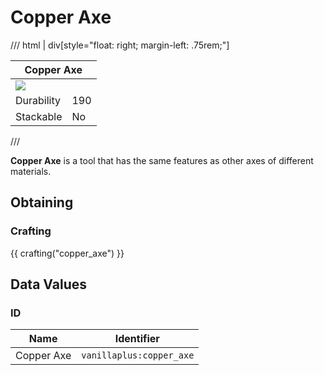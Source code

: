 # Copper Axe

/// html | div[style="float: right; margin-left: .75rem;"]
<table>
  <thead>
    <tr>
      <th style="text-align: center;" colspan="2">Copper Axe</td>
    </tr>
  </thead>
  <tbody>
    <tr>
      <td colspan="2"><img src="../../../assets/img/items/copper_axe.png" style="max-width: 250px;">
    </tr>
    <tr>
      <td>Durability</td>
      <td>190</td>
    </tr>
    <tr>
      <td>Stackable</td>
      <td>No</td>
    </tr>
  </tbody>
</table>
///

**Copper Axe** is a tool that has the same features as other axes of different materials.

## Obtaining

### Crafting

{{ crafting("copper_axe") }}

## Data Values

### ID

| Name       | Identifier               |
|------------|--------------------------|
| Copper Axe | `vanillaplus:copper_axe` |